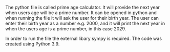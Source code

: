 The python file is called prime age calculator. 
It will provide the next year when users age will be a prime number.
It can be opened in python and when running the file it will ask the user for their birth year. 
The user can enter their birth year as a number e.g. 2000, 
and it will print the next year in when the users age is a prime number, in this case 2029.

In order to run the file the external libary sympy is required.
The code was created using Python 3.9.
